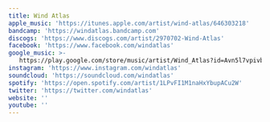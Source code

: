 ```yaml
---
title: Wind Atlas
apple_music: 'https://itunes.apple.com/artist/wind-atlas/646303218'
bandcamp: 'https://windatlas.bandcamp.com'
discogs: 'https://www.discogs.com/artist/2970702-Wind-Atlas'
facebook: 'https://www.facebook.com/windatlas'
google_music: >-
   https://play.google.com/store/music/artist/Wind_Atlas?id=Avn5l7vpivbhr2yfkvslinbsoim
instagram: 'https://www.instagram.com/windatlas'
soundcloud: 'https://soundcloud.com/windatlas'
spotify: 'https://open.spotify.com/artist/1LPvFI1M1naHxYbupACu2W'
twitter: 'https://twitter.com/windatlas'
website: ''
youtube: ''
---
```

